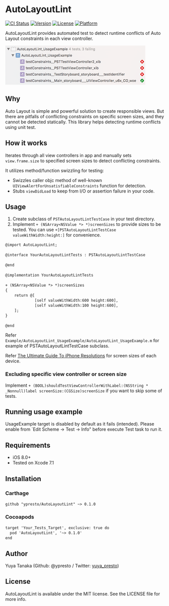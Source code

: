 # AutoLayoutLint

[![CI Status](https://img.shields.io/circleci/project/ypresto/AutoLayoutLint.svg?style=flat)](https://circleci.com/gh/ypresto/AutoLayoutLint)
[![Version](https://img.shields.io/cocoapods/v/AutoLayoutLint.svg?style=flat)](http://cocoapods.org/pods/AutoLayoutLint)
[![License](https://img.shields.io/cocoapods/l/AutoLayoutLint.svg?style=flat)](http://cocoapods.org/pods/AutoLayoutLint)
[![Platform](https://img.shields.io/cocoapods/p/AutoLayoutLint.svg?style=flat)](http://cocoapods.org/pods/AutoLayoutLint)

AutoLayoutLint provides automated test to detect runtime conflicts of Auto Layout
constraints in each view controller.

![screenshot.png](screenshot.png)

## Why

Auto Layout is simple and powerful solution to create responsible views.
But there are pitfalls of conflicting constraints on specific screen sizes,
and they cannot be detected statically. This library helps detecting runtime
conflicts using unit test.

## How it works

Iterates through all view controllers in app and manually sets
`view.frame.size` to specified screen sizes to detect conflicting constraints.

It utilizes method/function swizzling for testing:

- Swizzles caller objc method of well-known `UIViewAlertForUnsatisfiableConstraints` function for detection.
- Stubs `viewDidLoad` to keep from I/O or assertion failure in your code.

## Usage

1. Create subclass of `PSTAutoLayoutLintTestCase` in your test directory.
2. Implement `+ (NSArray<NSValue *> *)screenSizes` to provide sizes to be tested.
   You can use `+[PSTAutoLayoutLintTestCase valueWithWidth:height:]` for convenience.

```objc
@import AutoLayoutLint;

@interface YourAutoLayoutLintTests : PSTAutoLayoutLintTestCase

@end

@implementation YourAutoLayoutLintTests

+ (NSArray<NSValue *> *)screenSizes
{
    return @[
             [self valueWithWidth:600 height:600],
             [self valueWithWidth:100 height:600],
    ];
}

@end
```

Refer `Example/AutoLayoutLint_UsageExample/AutoLayoutLint_UsageExample.m` for
example of PSTAutoLayoutLintTestCase subclass.

Refer [The Ultimate Guide To iPhone Resolutions](http://www.paintcodeapp.com/news/ultimate-guide-to-iphone-resolutions) for screen sizes of each device.

### Excluding specific view controller or screen size

Implement `+ (BOOL)shouldTestViewControllerWithLabel:(NSString * _Nonnull)label screenSize:(CGSize)screenSize`
   if you want to skip some of tests.


## Running usage example

UsageExample target is disabled by default as it fails (intended).
Please enable from `Edit Scheme -> Test -> Info" before execute Test task to run it.

## Requirements

- iOS 8.0+
- Tested on Xcode 7.1

## Installation

### Carthage

```
github "ypresto/AutoLayoutLint" ~> 0.1.0
```

### Cocoapods

```
target 'Your_Tests_Target', exclusive: true do
  pod 'AutoLayoutLint', '~> 0.1.0'
end
```

## Author

Yuya Tanaka (Github: @ypresto / Twitter: [yuya_presto](https://twitter.com/yuya_presto))

## License

AutoLayoutLint is available under the MIT license. See the LICENSE file for more info.
